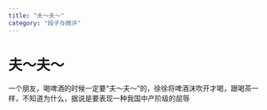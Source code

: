 ```yaml
---
title: "夫～夫～"
category: "段子与微评"
---
```

# 夫～夫～

一个朋友，喝啤酒的时候一定要“夫～夫～”的，徐徐将啤酒沫吹开才喝，跟喝茶一样，不知道为什么，据说是要表现一种我国中产阶级的屈辱


